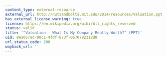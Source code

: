 ```yaml
---
content_type: external-resource
external_url: http://nutsandbolts.mit.edu/2014/resources/Valuation.ppt
has_external_license_warning: true
license: https://en.wikipedia.org/wiki/All_rights_reserved
status: valid
title: '"Valuation - What Is My Company Really Worth?" (PPT)'
uid: 8ea057ad-90c1-4fdf-873f-0670782318d0
url_status_code: 200
wayback_url: ''
---
```

